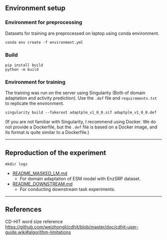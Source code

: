## Environment setup

### Environment for preprocessing

Datasets for training are preprocessed on laptop using conda environment.

```shell
conda env create -f environment.yml
```

### Build

```shell
pip install build
python -m build
```

### Environment for training

The training was run on the server using Singularity (Both of domain adaptation and activity prediction).
Use the `.def` file and `requirements.txt` to replicate the environment.

```shell
singularity build --fakeroot adaptplm_v1_0_0.sif adaptplm_v1_0_0.def 
```

(If you are not familiar with Singularity, I recommend using Docker. We do not provide a Dockerfile,
but the `.def` file is based on a Docker image, and its format is quite similar to a Dockerfile.)


---

## Reproduction of the experiment

```shell
mkdir logs
```

- [README_MASKED_LM.md](README_MASKED_LM.md)
    - For domain adaptation of ESM model with EnzSRP dataset.
- [README_DOWNSTREAM.md](README_DOWNSTREAM.md)
    - For conducting downstream task experiments.

---

## References

CD-HIT word size reference
https://github.com/weizhongli/cdhit/blob/master/doc/cdhit-user-guide.wiki#algorithm-limitations
